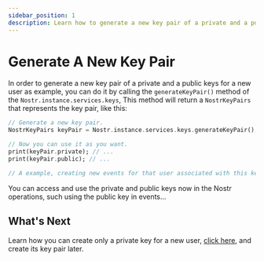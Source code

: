 ```yaml
--- 
sidebar_position: 1
description: Learn how to generate a new key pair of a private and a public keys for a new user.
---
```


# Generate A New Key Pair

In order to generate a new key pair of a private and a public keys for a new user as example, you can do it by calling the `generateKeyPair()` method of the `Nostr.instance.services.keys`, This method will return a `NostrKeyPairs` that represents the key pair, like this:

```dart
// Generate a new key pair.
NostrKeyPairs keyPair = Nostr.instance.services.keys.generateKeyPair();

// Now you can use it as you want.
print(keyPair.private); // ...
print(keyPair.public); // ...

// A example, creating new events for that user associated with this key pair.
```

You can access and use the private and public keys now in the Nostr operations, such using the public key in events...

## What's Next

Learn how you can create only a private key for a new user, [click here](./generate-private-key-directly), and create its key pair later.
